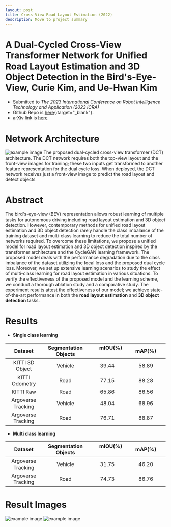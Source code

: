 ```yaml
---
layout: post
title: Cross-View Road Layout Estimation (2022)
description: Move to project summary
---
```


A Dual-Cycled Cross-View Transformer Network for Unified Road Layout Estimation and 3D Object Detection in the Bird's-Eye-View, Curie Kim, and Ue-Hwan Kim
============
* Submitted to *The 2023 International Conference on Robot Intelligence Technology and Application (2023 ICRA)*
* Github Repo is [here](https://github.com/AutoCompSysLab/DCTNet){:target="_blank"}.
* arXiv link is [here](https://arxiv.org/abs/2209.08844)

Network Architecture
============
![example image](https://user-images.githubusercontent.com/17980462/191461740-47ae6379-439a-4af3-bed9-ff60cc678b8d.png )
The proposed dual-cycled cross-view transformer (DCT) architecture. The DCT network requires both the top-view layout and the front-view
images for training; these two inputs get transformed to another feature representation for the dual cycle loss. When deployed, the DCT network receives just a front-view image to predict the road layout and detect objects


Abstract
============
The bird's-eye-view (BEV) representation allows robust learning of multiple tasks for autonomous driving including road layout estimation and 3D object detection. However, contemporary methods for unified road layout estimation and 3D object detection rarely handle the class imbalance of the training dataset and multi-class learning to reduce the total number of networks required. To overcome these limitations, we propose a unified model for road layout estimation and 3D object detection inspired by the transformer architecture and the CycleGAN learning framework. The proposed model deals with the performance degradation due to the class imbalance of the dataset utilizing the focal loss and the proposed dual cycle loss. Moreover, we set up extensive learning scenarios to study the effect of multi-class learning for road layout estimation in various situations. To verify the effectiveness of the proposed model and the learning scheme, we conduct a thorough ablation study and a comparative study. The experiment results attest the effectiveness of our model; we achieve state-of-the-art performance in both the **road layout estimation** and **3D object detection** tasks.



Results
============

* **Single class learning**

| Dataset           |Segmentation Objects   | &nbsp;&nbsp;&nbsp;&nbsp;&nbsp;mIOU(%) &nbsp;&nbsp;&nbsp;&nbsp;&nbsp;| &nbsp;&nbsp;&nbsp;&nbsp;&nbsp;mAP(%)&nbsp;&nbsp;&nbsp;&nbsp;&nbsp;|                                                                                                 
| :----------------: |:---------------------: | :-------:| :-----:|                                                                                                           
| KITTI 3D Object   | Vehicle               |  39.44  | 58.89 | 
| KITTI Odometry    | Road                  |  77.15  | 88.28 | 
| KITTI Raw         | Road                  |  65.86  | 86.56 | 
| Argoverse Tracking| Vehicle               |  48.04  | 68.96 |
| Argoverse Tracking| Road                  |  76.71  | 88.87 | 

* **Multi class learning**

| Dataset           |Segmentation Objects   | &nbsp;&nbsp;&nbsp;&nbsp;&nbsp;mIOU(%) &nbsp;&nbsp;&nbsp;&nbsp;&nbsp;| &nbsp;&nbsp;&nbsp;&nbsp;&nbsp;mAP(%)&nbsp;&nbsp;&nbsp;&nbsp;&nbsp;|                                                                                                 
| :--------:           | :-----:     | :----:   | :----: | 
| Argoverse Tracking | Vehicle    |  31.75  | 46.20 |
| Argoverse Tracking | Road    |  74.73  | 86.76  |  





Result Images
============


![example image](https://user-images.githubusercontent.com/17980462/191462025-9de54e5d-dc55-4bda-ac81-b8c788a6be95.png "An exemplary image")
![example image](https://user-images.githubusercontent.com/17980462/191462014-22d4f561-7ded-4cdf-9e5d-db7cdbb0aa48.png "An exemplary image")
